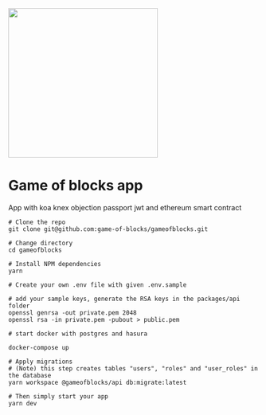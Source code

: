<img src="https://d33wubrfki0l68.cloudfront.net/static/media/c33c7956c25bc6c88aa0a5f55ac82dd8f22c39a3/throne-home.3a2323f2.png" data-canonical-src="https://d33wubrfki0l68.cloudfront.net/static/media/c33c7956c25bc6c88aa0a5f55ac82dd8f22c39a3/throne-home.3a2323f2.png" width="300" />

# Game of blocks app

App with koa knex objection passport jwt and ethereum smart contract

```
# Clone the repo
git clone git@github.com:game-of-blocks/gameofblocks.git

# Change directory
cd gameofblocks

# Install NPM dependencies
yarn

# Create your own .env file with given .env.sample

# add your sample keys, generate the RSA keys in the packages/api folder
openssl genrsa -out private.pem 2048
openssl rsa -in private.pem -pubout > public.pem

# start docker with postgres and hasura

docker-compose up

# Apply migrations
# (Note) this step creates tables "users", "roles" and "user_roles" in the database
yarn workspace @gameofblocks/api db:migrate:latest

# Then simply start your app
yarn dev

```
